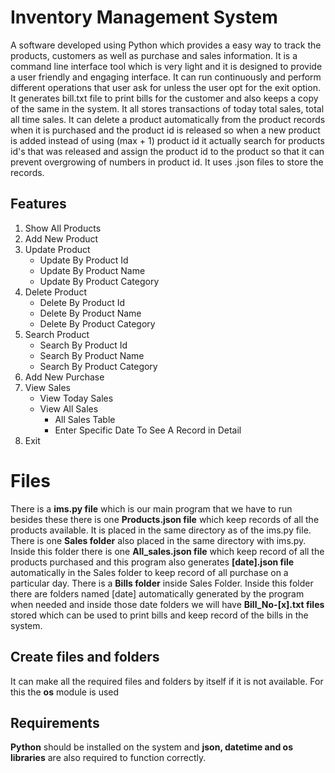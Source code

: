 # Inventory Management System

A software developed using Python which provides a easy way to track the products, customers as well as purchase and sales information. It  is a command line interface tool which is very light and it is designed to provide a user friendly and engaging interface. It can run continuously and perform different operations that user ask for unless the user opt for the exit option. It generates bill.txt file to print bills for the customer and  also keeps a copy of the same in the system. It all stores transactions of today total sales, total all time sales. It can delete a product automatically from the product records when it is purchased and the product id is released so when a new product is  added instead of using (max + 1) product id it actually search for products id's that was released and assign the product id to the product so that it can prevent overgrowing of numbers in product id. It uses .json files to store the records.

## Features
1. Show All Products
2. Add New Product
3. Update Product
    * Update By Product Id
    * Update By Product Name
    * Update By Product Category
4. Delete Product
    * Delete By Product Id
    * Delete By Product Name
    * Delete By Product Category
 5. Search Product
    * Search By Product Id
    * Search By Product Name
    * Search By Product Category
6. Add New Purchase
7. View Sales
     * View Today Sales
     * View All Sales
       -  All Sales Table
       - Enter Specific Date To See A Record in Detail
8. Exit

# Files

There is a **ims.py file**  which is our main program that we have to run besides these there is one **Products.json file** which keep records of all the products available. It is placed in the same directory as of the ims.py file. 
There is one  **Sales folder** also placed in the same directory with ims.py. Inside this folder there is one **All_sales.json file** which keep record of all the products purchased and this program also generates **[date].json file** automatically in the Sales folder  to keep record of all  purchase on a particular day. 
There is a **Bills folder** inside Sales Folder. Inside this folder there are folders named [date] automatically generated by the program when needed and inside those date folders we will have **Bill_No-[x].txt files** stored which can be used to print bills and keep record of the bills in the system.

## Create files and folders

It can make all the required files and folders by itself if it is not available. For this the **os** module is used

## Requirements

**Python** should be installed on the system and **json, datetime and os libraries** are also required to function correctly.
